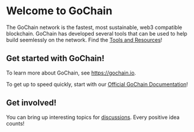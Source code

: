 # Welcome to GoChain

The GoChain network is the fastest, most sustainable, web3 compatible blockchain.
GoChain has developed several tools that can be used to help build seemlessly on the network. Find the [Tools and Resources](https://gochain.io/developers#tools)!

## Get started with GoChain!

To learn more about GoChain, see <https://gochain.io>.

To get up to speed quickly, start with our [Official GoChain Documentation](https://github.com/gochain/docs)! 

## Get involved!

You can bring up interesting topics for [discussions](https://github.com/gochain/docs/discussions). Every positive idea counts!
